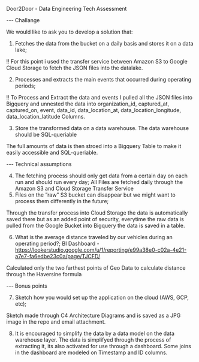 Door2Door - Data Engineering Tech Assessment


--- Challange

We would like to ask you to develop a solution that:
1. Fetches the data from the bucket on a daily basis and stores it on a data lake;

!! For this point i used the transfer service between Amazon S3 to Google Cloud Storage to fetch the JSON files into the datalake. 

2. Processes and extracts the main events that occurred during operating periods;

!! To Process and Extract the data and events I pulled all the JSON files into Bigquery and unnested the data into 
organization_id, captured_at, captured_on, event, data_id, data_location_at, data_location_longitude, data_location_latitude Columns.


3. Store the transformed data on a data warehouse. The data warehouse should be SQL-queriable

The full amounts of data is then stroed into a Bigquery Table to make it easily accessible and SQL-queriable.

--- Technical assumptions

4. The fetching process should only get data from a certain day on each run and should run every day;
All Files are fetched daily through the Amazon S3 and Cloud Storage Transfer  Service
5. Files on the ”raw” S3 bucket can disappear but we might want to process them differently in the
future;

Through the transfer process into Cloud Storage the data is automatically saved there but as an added point of security, everytime the raw data is pulled from the Google Bucket into Bigquery the data is saved in a table. 

6. What is the average distance traveled by our vehicles during an operating period?;
BI Dashboard - https://lookerstudio.google.com/u/1/reporting/e99a38e0-c02a-4e21-a7e7-fa6edbe23c0a/page/TJCFD/ 

Calculated only the two farthest points of Geo Data to calculate distance through the Haversine formula

--- Bonus points

7. Sketch how you would set up the application on the cloud (AWS, GCP, etc);


Sketch made through C4 Architecture Diagrams and is saved as a JPG image in the repo and email attachment.

8. It is encouraged to simplify the data by a data model on the data warehouse layer.
The data is simplifyed through the process of extracting it, its also activated for use through a dashboard.
Some joins in the dashboard are modeled on Timestamp and ID columns.
